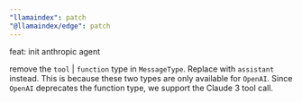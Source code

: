 ```yaml
---
"llamaindex": patch
"@llamaindex/edge": patch
---
```


feat: init anthropic agent

remove the `tool` | `function` type in `MessageType`. Replace with `assistant` instead.
This is because these two types are only available for `OpenAI`.
Since `OpenAI` deprecates the function type, we support the Claude 3 tool call.

